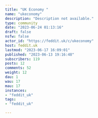 ```yaml
---
title: "UK Economy " 
name: "ukeconomy"
description: "Description not available."
type: community
date: "2023-06-24 01:13:16"
draft: false
nsfw: false
actor_id: "https://feddit.uk/c/ukeconomy"
host: feddit.uk
lastmod: "2023-06-17 16:09:01"
published: "2023-06-13 19:16:48"
subscribers: 119
posts: 12
comments: 52
weight: 12
dau: 1
wau: 17
mau: 17
instances:
- "feddit_uk"
tags: 
- "feddit_uk"

---
```

